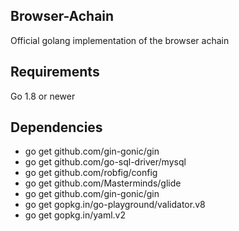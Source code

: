 ## Browser-Achain

Official golang implementation of the browser achain

## Requirements
  Go 1.8 or newer

## Dependencies

 * go get github.com/gin-gonic/gin
 * go get github.com/go-sql-driver/mysql
 * go get github.com/robfig/config
 * go get github.com/Masterminds/glide
 * go get github.com/gin-gonic/gin
 * go get gopkg.in/go-playground/validator.v8
 * go get gopkg.in/yaml.v2